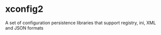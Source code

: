 # xconfig2
  A set of configuration persistence libraries that support registry, ini, XML and JSON formats
